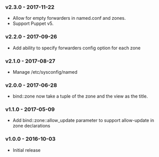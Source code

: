 ### v2.3.0 - 2017-11-22
  * Allow for empty forwarders in named.conf and zones.
  * Support Puppet v5.

### v2.2.0 - 2017-09-26
  * Add ability to specify forwarders config option for each zone

### v2.1.0 - 2017-08-27
  * Manage /etc/sysconfig/named

### v2.0.0 - 2017-06-28
  * bind::zone now take a tuple of the zone and the view as the title.

### v1.1.0 - 2017-05-09
  * Add bind::zone::allow_update parameter to support allow-update in
    zone declarations

### v1.0.0 - 2016-10-03
  * Initial release
